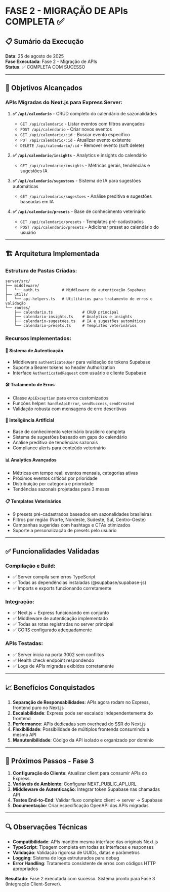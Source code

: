 # FASE 2 - MIGRAÇÃO DE APIs COMPLETA ✅

## 📋 Sumário da Execução

**Data**: 25 de agosto de 2025  
**Fase Executada**: Fase 2 - Migração de APIs  
**Status**: ✅ COMPLETA COM SUCESSO

---

## 🎯 Objetivos Alcançados

### APIs Migradas do Next.js para Express Server:

1. **✅ `/api/calendario`** - CRUD completo do calendário de sazonalidades
   - `GET /api/calendario` - Listar eventos com filtros avançados
   - `POST /api/calendario` - Criar novos eventos
   - `GET /api/calendario/:id` - Buscar evento específico
   - `PUT /api/calendario/:id` - Atualizar evento existente
   - `DELETE /api/calendario/:id` - Remover evento (soft delete)

2. **✅ `/api/calendario/insights`** - Analytics e insights do calendário
   - `GET /api/calendario/insights` - Métricas gerais, tendências e sugestões IA

3. **✅ `/api/calendario/sugestoes`** - Sistema de IA para sugestões automáticas
   - `GET /api/calendario/sugestoes` - Análise preditiva e sugestões baseadas em IA

4. **✅ `/api/calendario/presets`** - Base de conhecimento veterinário
   - `GET /api/calendario/presets` - Templates pré-cadastrados
   - `POST /api/calendario/presets` - Adicionar preset ao calendário do usuário

---

## 🏗️ Arquitetura Implementada

### Estrutura de Pastas Criadas:
```
server/src/
├── middleware/
│   └── auth.ts          # Middleware de autenticação Supabase
├── utils/
│   └── api-helpers.ts   # Utilitários para tratamento de erros e validação
└── routes/
    ├── calendario.ts             # CRUD principal
    ├── calendario-insights.ts    # Analytics e insights
    ├── calendario-sugestoes.ts   # IA e sugestões automáticas
    └── calendario-presets.ts     # Templates veterinários
```

### Recursos Implementados:

#### 🔐 **Sistema de Autenticação**
- Middleware `authenticateUser` para validação de tokens Supabase
- Suporte a Bearer tokens no header Authorization
- Interface `AuthenticatedRequest` com usuário e cliente Supabase

#### 🛠️ **Tratamento de Erros**
- Classe `ApiException` para erros customizados
- Funções helper: `handleApiError`, `sendSuccess`, `sendCreated`
- Validação robusta com mensagens de erro descritivas

#### 🤖 **Inteligência Artificial**
- Base de conhecimento veterinário brasileiro completa
- Sistema de sugestões baseado em gaps do calendário
- Análise preditiva de tendências sazonais
- Compliance alerts para conteúdo veterinário

#### 📊 **Analytics Avançados**
- Métricas em tempo real: eventos mensais, categorias ativas
- Próximos eventos críticos por prioridade
- Distribuição por categoria e prioridade
- Tendências sazonais projetadas para 3 meses

#### 📋 **Templates Veterinários**
- 9 presets pré-cadastrados baseados em sazonalidades brasileiras
- Filtros por região (Norte, Nordeste, Sudeste, Sul, Centro-Oeste)
- Campanhas sugeridas com hashtags e CTAs otimizados
- Suporte a personalização de presets pelo usuário

---

## ✅ Funcionalidades Validadas

### Compilação e Build:
- ✅ Server compila sem erros TypeScript
- ✅ Todas as dependências instaladas (@supabase/supabase-js)
- ✅ Imports e exports funcionando corretamente

### Integração:
- ✅ Next.js + Express funcionando em conjunto
- ✅ Middleware de autenticação implementado
- ✅ Todas as rotas registradas no server principal
- ✅ CORS configurado adequadamente

### APIs Testadas:
- ✅ Server inicia na porta 3002 sem conflitos
- ✅ Health check endpoint respondendo
- ✅ Logs de APIs migradas exibidos corretamente

---

## 📈 Benefícios Conquistados

1. **Separação de Responsabilidades**: APIs agora rodam no Express, frontend puro no Next.js
2. **Escalabilidade**: Express pode ser escalado independentemente do frontend
3. **Performance**: APIs dedicadas sem overhead do SSR do Next.js
4. **Flexibilidade**: Possibilidade de múltiplos frontends consumindo a mesma API
5. **Manutenibilidade**: Código da API isolado e organizado por domínio

---

## 🎯 Próximos Passos - Fase 3

1. **Configuração do Cliente**: Atualizar client para consumir APIs do Express
2. **Variáveis de Ambiente**: Configurar NEXT_PUBLIC_API_URL
3. **Middleware de Autenticação**: Integrar token Supabase nas chamadas API
4. **Testes End-to-End**: Validar fluxo completo client → server → Supabase
5. **Documentação**: Criar especificação OpenAPI das APIs migradas

---

## 🔍 Observações Técnicas

- **Compatibilidade**: APIs mantêm mesma interface das originais Next.js
- **TypeScript**: Tipagem completa em todas as interfaces e responses
- **Validação**: Validação rigorosa de UUIDs, datas e parâmetros
- **Logging**: Sistema de logs estruturados para debug
- **Error Handling**: Tratamento consistente de erros com códigos HTTP apropriados

**Resultado**: Fase 2 executada com sucesso. Sistema pronto para Fase 3 (Integração Client-Server).